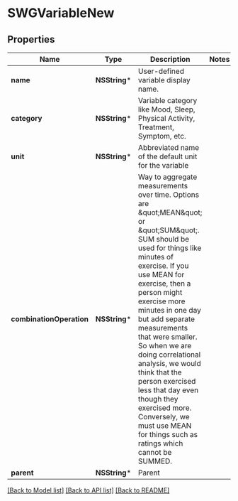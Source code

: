 # SWGVariableNew

## Properties
Name | Type | Description | Notes
------------ | ------------- | ------------- | -------------
**name** | **NSString*** | User-defined variable display name. | 
**category** | **NSString*** | Variable category like Mood, Sleep, Physical Activity, Treatment, Symptom, etc. | 
**unit** | **NSString*** | Abbreviated name of the default unit for the variable | 
**combinationOperation** | **NSString*** | Way to aggregate measurements over time. Options are \&quot;MEAN\&quot; or \&quot;SUM\&quot;. SUM should be used for things like minutes of exercise.  If you use MEAN for exercise, then a person might exercise more minutes in one day but add separate measurements that were smaller.  So when we are doing correlational analysis, we would think that the person exercised less that day even though they exercised more.  Conversely, we must use MEAN for things such as ratings which cannot be SUMMED. | 
**parent** | **NSString*** | Parent | 

[[Back to Model list]](../README.md#documentation-for-models) [[Back to API list]](../README.md#documentation-for-api-endpoints) [[Back to README]](../README.md)


